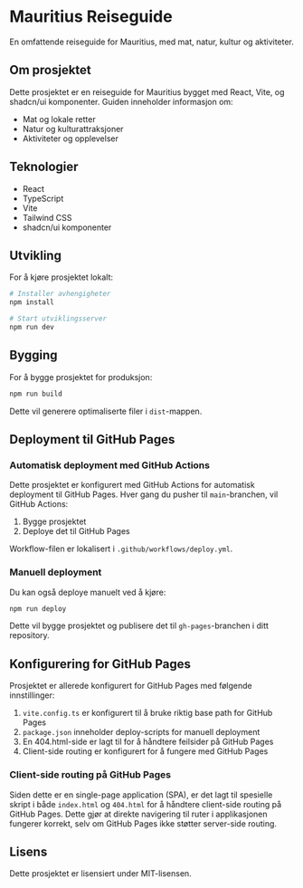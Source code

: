 # Mauritius Reiseguide

En omfattende reiseguide for Mauritius, med mat, natur, kultur og aktiviteter.

## Om prosjektet

Dette prosjektet er en reiseguide for Mauritius bygget med React, Vite, og shadcn/ui komponenter. Guiden inneholder informasjon om:

- Mat og lokale retter
- Natur og kulturattraksjoner
- Aktiviteter og opplevelser

## Teknologier

- React
- TypeScript
- Vite
- Tailwind CSS
- shadcn/ui komponenter

## Utvikling

For å kjøre prosjektet lokalt:

```bash
# Installer avhengigheter
npm install

# Start utviklingsserver
npm run dev
```

## Bygging

For å bygge prosjektet for produksjon:

```bash
npm run build
```

Dette vil generere optimaliserte filer i `dist`-mappen.

## Deployment til GitHub Pages

### Automatisk deployment med GitHub Actions

Dette prosjektet er konfigurert med GitHub Actions for automatisk deployment til GitHub Pages. Hver gang du pusher til `main`-branchen, vil GitHub Actions:

1. Bygge prosjektet
2. Deploye det til GitHub Pages

Workflow-filen er lokalisert i `.github/workflows/deploy.yml`.

### Manuell deployment

Du kan også deploye manuelt ved å kjøre:

```bash
npm run deploy
```

Dette vil bygge prosjektet og publisere det til `gh-pages`-branchen i ditt repository.

## Konfigurering for GitHub Pages

Prosjektet er allerede konfigurert for GitHub Pages med følgende innstillinger:

1. `vite.config.ts` er konfigurert til å bruke riktig base path for GitHub Pages
2. `package.json` inneholder deploy-scripts for manuell deployment
3. En 404.html-side er lagt til for å håndtere feilsider på GitHub Pages
4. Client-side routing er konfigurert for å fungere med GitHub Pages

### Client-side routing på GitHub Pages

Siden dette er en single-page application (SPA), er det lagt til spesielle skript i både `index.html` og `404.html` for å håndtere client-side routing på GitHub Pages. Dette gjør at direkte navigering til ruter i applikasjonen fungerer korrekt, selv om GitHub Pages ikke støtter server-side routing.

## Lisens

Dette prosjektet er lisensiert under MIT-lisensen.
